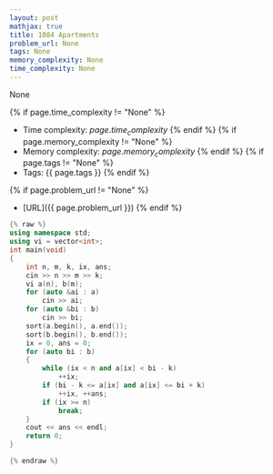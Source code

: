 ```yaml
---
layout: post
mathjax: true
title: 1084 Apartments
problem_url: None
tags: None
memory_complexity: None
time_complexity: None
---
```


None


{% if page.time_complexity != "None" %}
- Time complexity: ${{ page.time_complexity }}$
{% endif %}
{% if page.memory_complexity != "None" %}
- Memory complexity: ${{ page.memory_complexity }}$
{% endif %}
{% if page.tags != "None" %}
- Tags: {{ page.tags }}
{% endif %}

{% if page.problem_url != "None" %}
- [URL]({{ page.problem_url }})
{% endif %}

```cpp
{% raw %}
using namespace std;
using vi = vector<int>;
int main(void)
{
    int n, m, k, ix, ans;
    cin >> n >> m >> k;
    vi a(n), b(m);
    for (auto &ai : a)
        cin >> ai;
    for (auto &bi : b)
        cin >> bi;
    sort(a.begin(), a.end());
    sort(b.begin(), b.end());
    ix = 0, ans = 0;
    for (auto bi : b)
    {
        while (ix < n and a[ix] < bi - k)
            ++ix;
        if (bi - k <= a[ix] and a[ix] <= bi + k)
            ++ix, ++ans;
        if (ix >= n)
            break;
    }
    cout << ans << endl;
    return 0;
}

{% endraw %}
```
